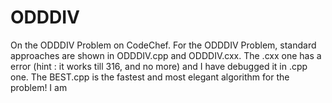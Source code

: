 # ODDDIV
On the ODDDIV Problem on CodeChef.
For the ODDDIV Problem, standard approaches are shown in ODDDIV.cpp and ODDDIV.cxx. The .cxx one has a error (hint : it works till 316, and no more) and I have debugged it in .cpp one. The BEST.cpp is the fastest and most elegant algorithm for the problem!
I am 
